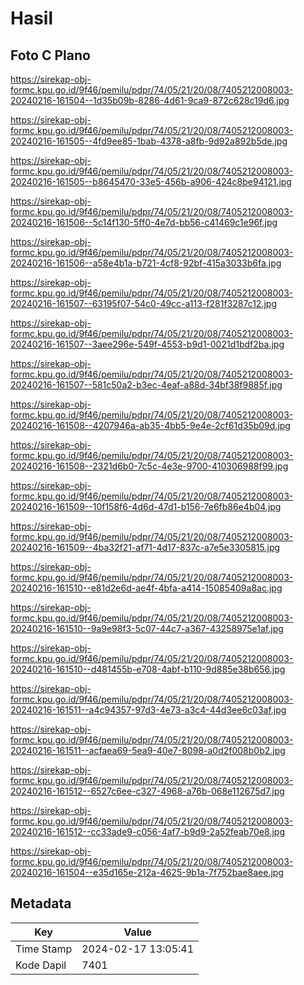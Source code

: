 # Hasil

## Foto C Plano

https://sirekap-obj-formc.kpu.go.id/9f46/pemilu/pdpr/74/05/21/20/08/7405212008003-20240216-161504--1d35b09b-8286-4d61-9ca9-872c628c19d6.jpg

https://sirekap-obj-formc.kpu.go.id/9f46/pemilu/pdpr/74/05/21/20/08/7405212008003-20240216-161505--4fd9ee85-1bab-4378-a8fb-9d92a892b5de.jpg

https://sirekap-obj-formc.kpu.go.id/9f46/pemilu/pdpr/74/05/21/20/08/7405212008003-20240216-161505--b8645470-33e5-456b-a906-424c8be94121.jpg

https://sirekap-obj-formc.kpu.go.id/9f46/pemilu/pdpr/74/05/21/20/08/7405212008003-20240216-161506--5c14f130-5ff0-4e7d-bb56-c41469c1e96f.jpg

https://sirekap-obj-formc.kpu.go.id/9f46/pemilu/pdpr/74/05/21/20/08/7405212008003-20240216-161506--a58e4b1a-b721-4cf8-92bf-415a3033b6fa.jpg

https://sirekap-obj-formc.kpu.go.id/9f46/pemilu/pdpr/74/05/21/20/08/7405212008003-20240216-161507--63195f07-54c0-49cc-a113-f281f3287c12.jpg

https://sirekap-obj-formc.kpu.go.id/9f46/pemilu/pdpr/74/05/21/20/08/7405212008003-20240216-161507--3aee296e-549f-4553-b9d1-0021d1bdf2ba.jpg

https://sirekap-obj-formc.kpu.go.id/9f46/pemilu/pdpr/74/05/21/20/08/7405212008003-20240216-161507--581c50a2-b3ec-4eaf-a88d-34bf38f9885f.jpg

https://sirekap-obj-formc.kpu.go.id/9f46/pemilu/pdpr/74/05/21/20/08/7405212008003-20240216-161508--4207946a-ab35-4bb5-9e4e-2cf61d35b09d.jpg

https://sirekap-obj-formc.kpu.go.id/9f46/pemilu/pdpr/74/05/21/20/08/7405212008003-20240216-161508--2321d6b0-7c5c-4e3e-9700-410306988f99.jpg

https://sirekap-obj-formc.kpu.go.id/9f46/pemilu/pdpr/74/05/21/20/08/7405212008003-20240216-161509--10f158f6-4d6d-47d1-b156-7e6fb86e4b04.jpg

https://sirekap-obj-formc.kpu.go.id/9f46/pemilu/pdpr/74/05/21/20/08/7405212008003-20240216-161509--4ba32f21-af71-4d17-837c-a7e5e3305815.jpg

https://sirekap-obj-formc.kpu.go.id/9f46/pemilu/pdpr/74/05/21/20/08/7405212008003-20240216-161510--e81d2e6d-ae4f-4bfa-a414-15085409a8ac.jpg

https://sirekap-obj-formc.kpu.go.id/9f46/pemilu/pdpr/74/05/21/20/08/7405212008003-20240216-161510--9a9e98f3-5c07-44c7-a367-43258975e1af.jpg

https://sirekap-obj-formc.kpu.go.id/9f46/pemilu/pdpr/74/05/21/20/08/7405212008003-20240216-161510--d481455b-e708-4abf-b110-9d885e38b656.jpg

https://sirekap-obj-formc.kpu.go.id/9f46/pemilu/pdpr/74/05/21/20/08/7405212008003-20240216-161511--a4c94357-97d3-4e73-a3c4-44d3ee6c03af.jpg

https://sirekap-obj-formc.kpu.go.id/9f46/pemilu/pdpr/74/05/21/20/08/7405212008003-20240216-161511--acfaea69-5ea9-40e7-8098-a0d2f008b0b2.jpg

https://sirekap-obj-formc.kpu.go.id/9f46/pemilu/pdpr/74/05/21/20/08/7405212008003-20240216-161512--6527c6ee-c327-4968-a76b-068e112675d7.jpg

https://sirekap-obj-formc.kpu.go.id/9f46/pemilu/pdpr/74/05/21/20/08/7405212008003-20240216-161512--cc33ade9-c056-4af7-b9d9-2a52feab70e8.jpg

https://sirekap-obj-formc.kpu.go.id/9f46/pemilu/pdpr/74/05/21/20/08/7405212008003-20240216-161504--e35d165e-212a-4625-9b1a-7f752bae8aee.jpg


## Metadata

| Key        | Value               |
| ---------- | ------------------- |
| Time Stamp | 2024-02-17 13:05:41 |
| Kode Dapil | 7401                |



